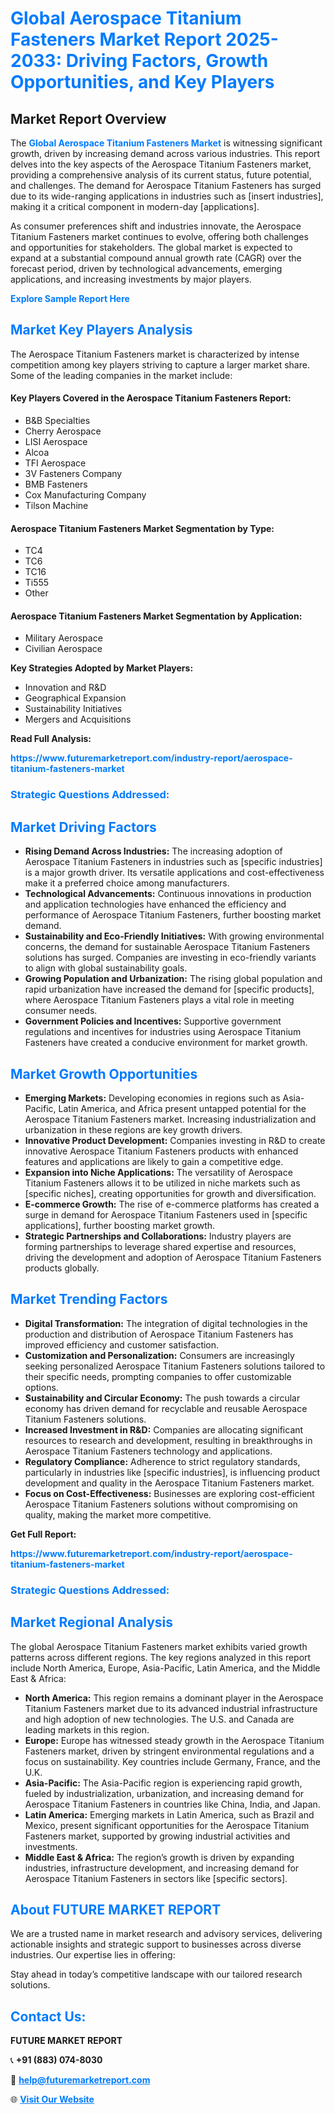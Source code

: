 <h1 style="color: #007BFF;">Global Aerospace Titanium Fasteners Market Report 2025-2033: Driving Factors, Growth Opportunities, and Key Players</h1>

<section id="overview">
<h2>Market Report Overview</h2>
<p>The <a href="https://www.futuremarketreport.com/industry-report/aerospace-titanium-fasteners-market" style="color: #007BFF; text-decoration: none;"><strong>Global Aerospace Titanium Fasteners Market</strong></a> is witnessing significant growth, driven by increasing demand across various industries. This report delves into the key aspects of the Aerospace Titanium Fasteners market, providing a comprehensive analysis of its current status, future potential, and challenges. The demand for Aerospace Titanium Fasteners has surged due to its wide-ranging applications in industries such as [insert industries], making it a critical component in modern-day [applications].</p>
<p>As consumer preferences shift and industries innovate, the Aerospace Titanium Fasteners market continues to evolve, offering both challenges and opportunities for stakeholders. The global market is expected to expand at a substantial compound annual growth rate (CAGR) over the forecast period, driven by technological advancements, emerging applications, and increasing investments by major players.</p>
</section>

<section id="overview">
<p><a href="https://www.futuremarketreport.com/request-sample/reportId=86581" style="color: #007BFF; text-decoration: none;"><strong>Explore Sample Report Here</strong></a></p>
</section>

<section id="key-players">
<h2 style="color: #007BFF;">Market Key Players Analysis</h2>
<p>The Aerospace Titanium Fasteners market is characterized by intense competition among key players striving to capture a larger market share. Some of the leading companies in the market include:</p>
<h4>Key Players Covered in the Aerospace Titanium Fasteners Report:</h4>
<ul><li>B&amp;B Specialties</li><li>Cherry Aerospace</li><li>LISI Aerospace</li><li>Alcoa</li><li>TFI Aerospace</li><li>3V Fasteners Company</li><li>BMB Fasteners</li><li>Cox Manufacturing Company</li><li>Tilson Machine</li></ul>
<h4>Aerospace Titanium Fasteners Market Segmentation by Type:</h4>
<ul><li>TC4</li><li>TC6</li><li>TC16</li><li>Ti555</li><li>Other</li></ul>

<h4>Aerospace Titanium Fasteners Market Segmentation by Application:</h4>
<ul><li>Military Aerospace</li><li>Civilian Aerospace</li></ul>
<p><strong>Key Strategies Adopted by Market Players:</strong></p>
<ul>
<li>Innovation and R&D</li>
<li>Geographical Expansion</li>
<li>Sustainability Initiatives</li>
<li>Mergers and Acquisitions</li>
</ul>
</section>

<section>
<p><strong>Read Full Analysis: </strong></p><a href="https://www.futuremarketreport.com/industry-report/aerospace-titanium-fasteners-market" style="color: #007BFF; text-decoration: none;"><strong>https://www.futuremarketreport.com/industry-report/aerospace-titanium-fasteners-market</strong></a>
<h3 style="color: #007BFF;">Strategic Questions Addressed:</h3>
</section>

<section id="driving-factors">
<h2 style="color: #007BFF;">Market Driving Factors</h2>
<ul>
<li><strong>Rising Demand Across Industries:</strong> The increasing adoption of Aerospace Titanium Fasteners in industries such as [specific industries] is a major growth driver. Its versatile applications and cost-effectiveness make it a preferred choice among manufacturers.</li>
<li><strong>Technological Advancements:</strong> Continuous innovations in production and application technologies have enhanced the efficiency and performance of Aerospace Titanium Fasteners, further boosting market demand.</li>
<li><strong>Sustainability and Eco-Friendly Initiatives:</strong> With growing environmental concerns, the demand for sustainable Aerospace Titanium Fasteners solutions has surged. Companies are investing in eco-friendly variants to align with global sustainability goals.</li>
<li><strong>Growing Population and Urbanization:</strong> The rising global population and rapid urbanization have increased the demand for [specific products], where Aerospace Titanium Fasteners plays a vital role in meeting consumer needs.</li>
<li><strong>Government Policies and Incentives:</strong> Supportive government regulations and incentives for industries using Aerospace Titanium Fasteners have created a conducive environment for market growth.</li>
</ul>
</section>

<section id="growth-opportunities">
<h2 style="color: #007BFF;">Market Growth Opportunities</h2>
<ul>
<li><strong>Emerging Markets:</strong> Developing economies in regions such as Asia-Pacific, Latin America, and Africa present untapped potential for the Aerospace Titanium Fasteners market. Increasing industrialization and urbanization in these regions are key growth drivers.</li>
<li><strong>Innovative Product Development:</strong> Companies investing in R&D to create innovative Aerospace Titanium Fasteners products with enhanced features and applications are likely to gain a competitive edge.</li>
<li><strong>Expansion into Niche Applications:</strong> The versatility of Aerospace Titanium Fasteners allows it to be utilized in niche markets such as [specific niches], creating opportunities for growth and diversification.</li>
<li><strong>E-commerce Growth:</strong> The rise of e-commerce platforms has created a surge in demand for Aerospace Titanium Fasteners used in [specific applications], further boosting market growth.</li>
<li><strong>Strategic Partnerships and Collaborations:</strong> Industry players are forming partnerships to leverage shared expertise and resources, driving the development and adoption of Aerospace Titanium Fasteners products globally.</li>
</ul>
</section>

<section id="trending-factors">
<h2 style="color: #007BFF;">Market Trending Factors</h2>
<ul>
<li><strong>Digital Transformation:</strong> The integration of digital technologies in the production and distribution of Aerospace Titanium Fasteners has improved efficiency and customer satisfaction.</li>
<li><strong>Customization and Personalization:</strong> Consumers are increasingly seeking personalized Aerospace Titanium Fasteners solutions tailored to their specific needs, prompting companies to offer customizable options.</li>
<li><strong>Sustainability and Circular Economy:</strong> The push towards a circular economy has driven demand for recyclable and reusable Aerospace Titanium Fasteners solutions.</li>
<li><strong>Increased Investment in R&D:</strong> Companies are allocating significant resources to research and development, resulting in breakthroughs in Aerospace Titanium Fasteners technology and applications.</li>
<li><strong>Regulatory Compliance:</strong> Adherence to strict regulatory standards, particularly in industries like [specific industries], is influencing product development and quality in the Aerospace Titanium Fasteners market.</li>
<li><strong>Focus on Cost-Effectiveness:</strong> Businesses are exploring cost-efficient Aerospace Titanium Fasteners solutions without compromising on quality, making the market more competitive.</li>
</ul>
</section>

<section>
<p><strong>Get Full Report: </strong></p><a href="https://www.futuremarketreport.com/industry-report/aerospace-titanium-fasteners-market" style="color: #007BFF; text-decoration: none;"><strong>https://www.futuremarketreport.com/industry-report/aerospace-titanium-fasteners-market</strong></a>
<h3 style="color: #007BFF;">Strategic Questions Addressed:</h3>
</section>


<section id="regional-analysis">
<h2 style="color: #007BFF;">Market Regional Analysis</h2>
<p>The global Aerospace Titanium Fasteners market exhibits varied growth patterns across different regions. The key regions analyzed in this report include North America, Europe, Asia-Pacific, Latin America, and the Middle East & Africa:</p>
<ul>
<li><strong>North America:</strong> This region remains a dominant player in the Aerospace Titanium Fasteners market due to its advanced industrial infrastructure and high adoption of new technologies. The U.S. and Canada are leading markets in this region.</li>
<li><strong>Europe:</strong> Europe has witnessed steady growth in the Aerospace Titanium Fasteners market, driven by stringent environmental regulations and a focus on sustainability. Key countries include Germany, France, and the U.K.</li>
<li><strong>Asia-Pacific:</strong> The Asia-Pacific region is experiencing rapid growth, fueled by industrialization, urbanization, and increasing demand for Aerospace Titanium Fasteners in countries like China, India, and Japan.</li>
<li><strong>Latin America:</strong> Emerging markets in Latin America, such as Brazil and Mexico, present significant opportunities for the Aerospace Titanium Fasteners market, supported by growing industrial activities and investments.</li>
<li><strong>Middle East & Africa:</strong> The region’s growth is driven by expanding industries, infrastructure development, and increasing demand for Aerospace Titanium Fasteners in sectors like [specific sectors].</li>
</ul>
</section>

<footer>
<h2 style="color: #007BFF;">About FUTURE MARKET REPORT</h2>
<p>We are a trusted name in market research and advisory services, delivering actionable insights and strategic support to businesses across diverse industries. Our expertise lies in offering:</p>

<p>Stay ahead in today’s competitive landscape with our tailored research solutions.</p>

<h2 style="color: #007BFF;">Contact Us:</h2>
<p><strong>FUTURE MARKET REPORT</strong></p>
<p>📞 <strong>+91 (883) 074-8030</strong></p>
<p>📧 <strong><a href="mailto:help@futuremarketreport.com" style="color: #007BFF;">help@futuremarketreport.com</a></strong></p>
<p>🌐 <strong><a href="https://www.futuremarketreport.com/" style="color: #007BFF;">Visit Our Website</a></strong></p>
</footer>
